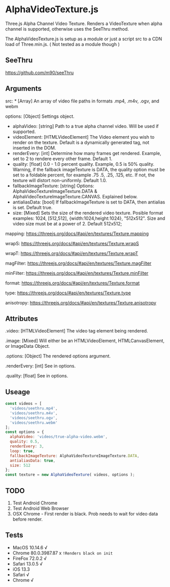 # AlphaVideoTexture.js
Three.js Alpha Channel Video Texture. Renders a VideoTexture when alpha channel is supported, otherwise uses the SeeThru method.

The AlphaVideoTexture.js is setup as a module or just a script src to a CDN load of Three.min.js. ( Not tested as a module though )

## SeeThru
https://github.com/m90/seeThru

## Arguments
src: * [Array] An array of video file paths in formats .mp4, .m4v, .ogv, and webm

options: [Object] Settings object.
  - alphaVideo: [string] Path to a true alpha channel video. Will be used if supported.
  - videoElement: [HTMLVideoElement] The Video element you wish to render on the texture. Default is a dynamically generated tag, not inserted in the DOM.
  - renderEvery: [int] Determine how many frames get rendered. Example, set to 2 to rendere every other frame. Default 1.
  - quality: [float] 0.0 - 1.0 percent quality. Example, 0.5 is 50% quality. Warning, if the fallback imageTexture is DATA, the quality option must be set to a foldable percent, for example .75 .5, .25, .125, etc. If not, the texture will distort non-uniformly. Default 1.0.
  - fallbackImageTexture: [string] Options: AlphaVideoTextureImageTexture.DATA & AlphaVideoTextureImageTexture.CANVAS. Explained below.
  - antialiasData: [bool] If fallbackImageTexture is set to DATA, then antialias is set. Default true.
  - size: [Mixed] Sets the size of the rendered video texture. Posible format examples: 1024, [512,512], {width:1024,height:1024}, "512x512". Size and video size must be at a power of 2. Default 512x512;
  
mapping: https://threejs.org/docs/#api/en/textures/Texture.mapping

wrapS: https://threejs.org/docs/#api/en/textures/Texture.wrapS

wrapT: https://threejs.org/docs/#api/en/textures/Texture.wrapT

magFilter: https://threejs.org/docs/#api/en/textures/Texture.magFilter

minFilter: https://threejs.org/docs/#api/en/textures/Texture.minFilter

format: https://threejs.org/docs/#api/en/textures/Texture.format

type: https://threejs.org/docs/#api/en/textures/Texture.type

anisotropy: https://threejs.org/docs/#api/en/textures/Texture.anisotropy

## Attributes
.video: [HTMLVideoElement] The video tag element being rendered.

.image: [Mixed] Will either be an HTMLVideoElement, HTMLCanvasElement, or ImageData Object.

.options: [Object] The rendered options argument.

.renderEvery: [int] See in options.

.quality: [float] See in options.

## Useage
```javascript
const videos = [
  'videos/seethru.mp4',
  'videos/seethru.m4v',
  'videos/seethru.ogv',
  'videos/seethru.webm'
];
const options = {
  alphaVideo: 'videos/true-alpha-video.webm',
  quality: 0.5,
  renderEvery: 3,
  loop: true,
  fallbackImageTexture: AlphaVideoTextureImageTexture.DATA,
  antialiasData: true,
  size: 512
};
const texture = new AlphaVideoTexture( videos, options );
```
## TODO
1. Test Android Chrome
2. Test Android Web Browser
3. OSX Chrome - First render is black. Prob needs to wait for video data before render.

## Tests
- MacOS 10.14.6 √
 - Chrome 80.0.3987.87 x `!Renders black on init`
 - FireFox 72.0.2 √
 - Safari 13.0.5 √
- iOS 13.3
 - Safari √
 - Chrome √
